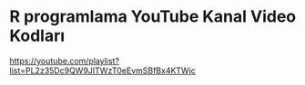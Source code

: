 # R programlama YouTube Kanal Video Kodları
https://youtube.com/playlist?list=PL2z35Dc9QW9JITWzT0eEvmSBfBx4KTWjc
